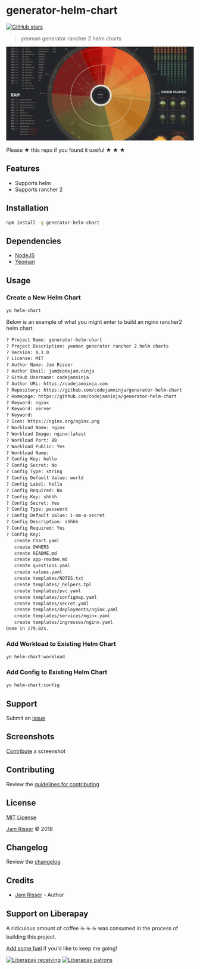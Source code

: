 # generator-helm-chart

[![GitHub stars](https://img.shields.io/github/stars/codejamninja/generator-helm-chart.svg?style=social&label=Stars)](https://github.com/codejamninja/generator-helm-chart)

> yeoman generator rancher 2 helm charts

![](assets/generator-helm-chart.png)

Please ★ this repo if you found it useful ★ ★ ★

## Features

- Supports helm
- Supports rancher 2

## Installation

```sh
npm install -g generator-helm-chart
```

## Dependencies

- [NodeJS](https://nodejs.org)
- [Yeoman](http://yeoman.io)

## Usage

### Create a New Helm Chart

```sh
yo helm-chart
```

Below is an example of what you might enter to build an nginx rancher2 helm chart.

```sh
? Project Name: generator-helm-chart
? Project Description: yeoman generator rancher 2 helm charts
? Version: 0.1.0
? License: MIT
? Author Name: Jam Risser
? Author Email: jam@codejam.ninja
? GitHub Username: codejamninja
? Author URL: https://codejamninja.com
? Repository: https://github.com/codejamninja/generator-helm-chart
? Homepage: https://github.com/codejamninja/generator-helm-chart
? Keyword: nginx
? Keyword: server
? Keyword:
? Icon: https://nginx.org/nginx.png
? Workload Name: nginx
? Workload Image: nginx:latest
? Workload Port: 80
? Workload Public: Yes
? Workload Name:
? Config Key: hello
? Config Secret: No
? Config Type: string
? Config Default Value: world
? Config Label: hello
? Config Required: No
? Config Key: shhhh
? Config Secret: Yes
? Config Type: password
? Config Default Value: i-am-a-secret
? Config Description: shhhh
? Config Required: Yes
? Config Key:
   create Chart.yaml
   create OWNERS
   create README.md
   create app-readme.md
   create questions.yaml
   create values.yaml
   create templates/NOTES.txt
   create templates/_helpers.tpl
   create templates/pvc.yaml
   create templates/configmap.yaml
   create templates/secret.yaml
   create templates/deployments/nginx.yaml
   create templates/services/nginx.yaml
   create templates/ingresses/nginx.yaml
Done in 179.02s.
```

### Add Workload to Existing Helm Chart

```sh
yo helm-chart:workload
```

### Add Config to Existing Helm Chart

```sh
yo helm-chart:config
```

## Support

Submit an [issue](https://github.com/codejamninja/generator-helm-chart/issues/new)

## Screenshots

[Contribute](https://github.com/codejamninja/generator-helm-chart/blob/master/CONTRIBUTING.md) a screenshot

## Contributing

Review the [guidelines for contributing](https://github.com/codejamninja/generator-helm-chart/blob/master/CONTRIBUTING.md)

## License

[MIT License](https://github.com/codejamninja/generator-helm-chart/blob/master/LICENSE)

[Jam Risser](https://codejam.ninja) © 2018

## Changelog

Review the [changelog](https://github.com/codejamninja/generator-helm-chart/blob/master/CHANGELOG.md)

## Credits

- [Jam Risser](https://codejam.ninja) - Author

## Support on Liberapay

A ridiculous amount of coffee ☕ ☕ ☕ was consumed in the process of building this project.

[Add some fuel](https://liberapay.com/codejamninja/donate) if you'd like to keep me going!

[![Liberapay receiving](https://img.shields.io/liberapay/receives/codejamninja.svg?style=flat-square)](https://liberapay.com/codejamninja/donate)
[![Liberapay patrons](https://img.shields.io/liberapay/patrons/codejamninja.svg?style=flat-square)](https://liberapay.com/codejamninja/donate)
